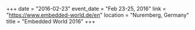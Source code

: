 +++
date = "2016-02-23"
event_date = "Feb 23-25, 2016"
link = "https://www.embedded-world.de/en"
location = "Nuremberg, Germany"
title = "Embedded World 2016"
+++
